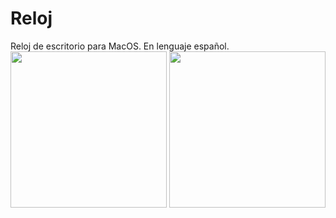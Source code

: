 # Reloj
Reloj de escritorio para MacOS.
En lenguaje español.
<img src="https://www.lawebdepatricio/images/TDTChannels.png" width="250" />
<img src="https://mk0jobadderjftub56m0.kinstacdn.com/wp-content/uploads/stackoverflow.com-300.jpg" width="250">
